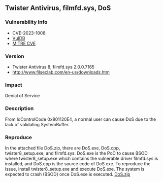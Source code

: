 ## Twister Antivirus, filmfd.sys, DoS
### Vulnerability Info
* CVE-2023-1008
* [VulDB](https://vuldb.com/?id.221741)
* [MITRE CVE](https://cve.mitre.org/cgi-bin/cvename.cgi?name=CVE-2023-1008)

### Version
* Twister Antivirus 8, filmfd.sys 2.0.0.7165
* http://www.filseclab.com/en-us/downloads.htm

### Impact
Denial of Service

### Description
From IoControlCode 0x801120E4, a normal user can cause DoS due to the lack of validating SystemBuffer.

### Reproduce
In the attached file DoS.zip, there are DoS.exe, DoS.cpp, twister8_setup.exe, and filmfd.sys. DoS.exe is the PoC to cause BSOD where twister8_setup.exe which contains the vulnerable driver filmfd.sys is installed, and DoS.cpp is the source code of DoS.exe. To reproduce the issue, install twister8_setup.exe and execute DoS.exe. The system is expected to crash (BSOD) once DoS.exe is executed.
[DoS.zip](https://drive.google.com/file/d/1fdQWJ1uvXELnXnDm2Jk81bA0fwwqQCpY/view?usp=sharing)